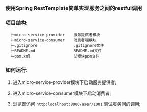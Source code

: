### 使用Spring RestTemplate简单实现服务之间的restful调用


### 项目结构:
```
  ├─micro-service-provider    服务提供者模块
  ├─micro-service-consumer    消费者端模块
  ├─.gitignore                .gitignore文件
  ├─README.md                 README.md文件
  └─pom.xml                   父模块pom文件
 ```

### 如何运行:
  1. 进入micro-service-provider模块下启动服务提供者;
  
  2. 进入micro-service-consumer模块下启动消费者;
  
  3. 浏览器访问 `http:localhost:8900/user/1001` 测试服务间的调用;
  
  